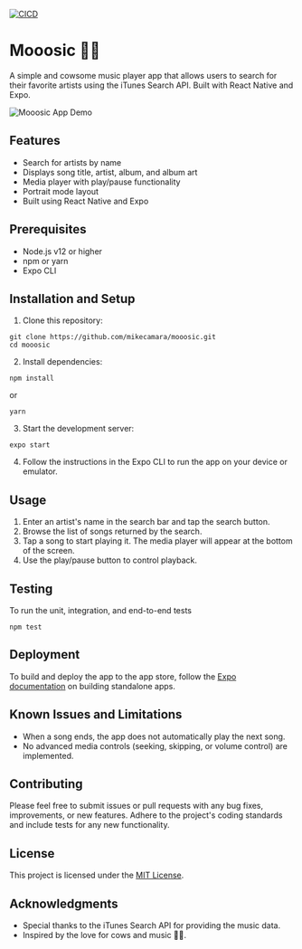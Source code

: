 [![CICD](https://github.com/mikecamara/mooosic/actions/workflows/ci_cd.yml/badge.svg)](https://github.com/mikecamara/mooosic/actions/workflows/ci_cd.yml)

# Mooosic 🐄🎵

A simple and cowsome music player app that allows users to search for their favorite artists using the iTunes Search API. Built with React Native and Expo.

![Mooosic App Demo](app-demo.gif)

## Features

- Search for artists by name
- Displays song title, artist, album, and album art
- Media player with play/pause functionality
- Portrait mode layout
- Built using React Native and Expo

## Prerequisites

- Node.js v12 or higher
- npm or yarn
- Expo CLI

## Installation and Setup

1. Clone this repository:

```
git clone https://github.com/mikecamara/mooosic.git
cd mooosic
```

2. Install dependencies:

```
npm install
```

or

```
yarn
```

3. Start the development server:

```
expo start
```

4. Follow the instructions in the Expo CLI to run the app on your device or emulator.

## Usage

1. Enter an artist's name in the search bar and tap the search button.
2. Browse the list of songs returned by the search.
3. Tap a song to start playing it. The media player will appear at the bottom of the screen.
4. Use the play/pause button to control playback.

## Testing

To run the unit, integration, and end-to-end tests

```
npm test
```

## Deployment

To build and deploy the app to the app store, follow the [Expo documentation](https://docs.expo.dev/distribution/introduction/) on building standalone apps.

## Known Issues and Limitations

- When a song ends, the app does not automatically play the next song.
- No advanced media controls (seeking, skipping, or volume control) are implemented.

## Contributing

Please feel free to submit issues or pull requests with any bug fixes, improvements, or new features. Adhere to the project's coding standards and include tests for any new functionality.

## License

This project is licensed under the [MIT License](LICENSE).

## Acknowledgments

- Special thanks to the iTunes Search API for providing the music data.
- Inspired by the love for cows and music 🐄🎵.
